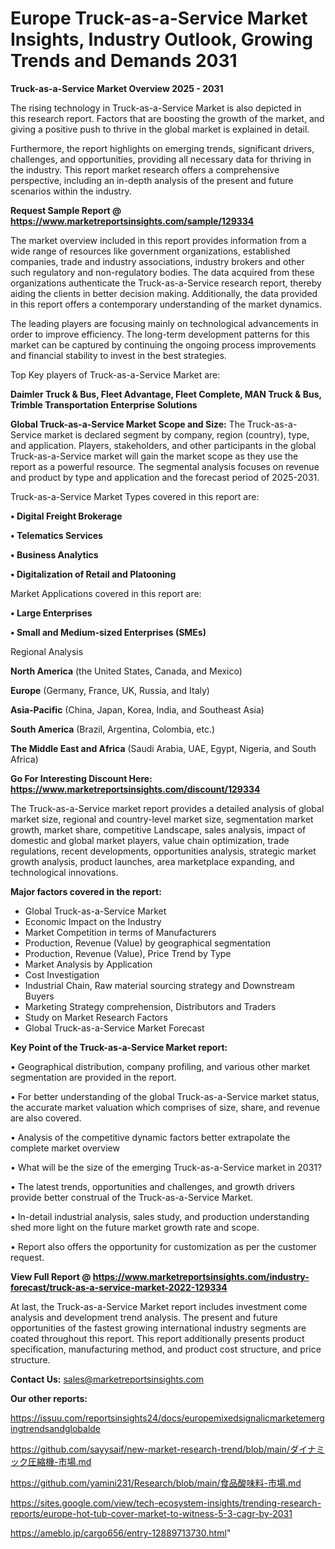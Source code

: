 # Europe Truck-as-a-Service Market Insights, Industry Outlook, Growing Trends and Demands 2031

<Strong> Truck-as-a-Service Market Overview 2025 - 2031</strong>

The rising technology in Truck-as-a-Service Market is also depicted in this research report. Factors that are boosting the growth of the market, and giving a positive push to thrive in the global market is explained in detail.

Furthermore, the report highlights on emerging trends, significant drivers, challenges, and opportunities, providing all necessary data for thriving in the industry. This report market research offers a comprehensive perspective, including an in-depth analysis of the present and future scenarios within the industry.

<strong>Request Sample Report @ <a href=https://www.marketreportsinsights.com/sample/129334>https://www.marketreportsinsights.com/sample/129334</a></strong>

The market overview included in this report provides information from a wide range of resources like government organizations, established companies, trade and industry associations, industry brokers and other such regulatory and non-regulatory bodies. The data acquired from these organizations authenticate the Truck-as-a-Service research report, thereby aiding the clients in better decision making. Additionally, the data provided in this report offers a contemporary understanding of the market dynamics.

The leading players are focusing mainly on technological advancements in order to improve efficiency. The long-term development patterns for this market can be captured by continuing the ongoing process improvements and financial stability to invest in the best strategies.

Top Key players of Truck-as-a-Service Market are:

<strong>Daimler Truck & Bus, Fleet Advantage, Fleet Complete, MAN Truck & Bus, Trimble Transportation Enterprise Solutions</strong>

<strong><b>Global Truck-as-a-Service Market Scope and Size:</b></strong>
The Truck-as-a-Service market is declared segment by company, region (country), type, and application. Players, stakeholders, and other participants in the global Truck-as-a-Service market will gain the market scope as they use the report as a powerful resource. The segmental analysis focuses on revenue and product by type and application and the forecast period of 2025-2031.

Truck-as-a-Service Market Types covered in this report are:

<strong>• Digital Freight Brokerage

• Telematics Services

• Business Analytics

• Digitalization of Retail and Platooning</strong>

Market Applications covered in this report are:

<strong>• Large Enterprises

• Small and Medium-sized Enterprises (SMEs)</strong> 

Regional Analysis

<strong>North America</strong> (the United States, Canada, and Mexico)

<strong>Europe</strong> (Germany, France, UK, Russia, and Italy)

<strong>Asia-Pacific</strong> (China, Japan, Korea, India, and Southeast Asia)

<strong>South America</strong> (Brazil, Argentina, Colombia, etc.)

<strong>The Middle East and Africa</strong> (Saudi Arabia, UAE, Egypt, Nigeria, and South Africa)

<strong>Go For Interesting Discount Here: <a href=https://www.marketreportsinsights.com/discount/129334>https://www.marketreportsinsights.com/discount/129334</a></strong>

The Truck-as-a-Service market report provides a detailed analysis of global market size, regional and country-level market size, segmentation market growth, market share, competitive Landscape, sales analysis, impact of domestic and global market players, value chain optimization, trade regulations, recent developments, opportunities analysis, strategic market growth analysis, product launches, area marketplace expanding, and technological innovations.

<strong><b>Major factors covered in the report:</b></strong>
<ul>
  <li>Global Truck-as-a-Service Market </li>
  <li>Economic Impact on the Industry</li>
  <li>Market Competition in terms of Manufacturers</li>
  <li>Production, Revenue (Value) by geographical segmentation</li>
  <li>Production, Revenue (Value), Price Trend by Type</li>
  <li>Market Analysis by Application</li>
  <li>Cost Investigation</li>
  <li>Industrial Chain, Raw material sourcing strategy and Downstream Buyers</li>
  <li>Marketing Strategy comprehension, Distributors and Traders</li>
  <li>Study on Market Research Factors</li>
  <li>Global Truck-as-a-Service Market Forecast</li>
</ul>

<strong><b>Key Point of the Truck-as-a-Service Market report:</b></strong>

• Geographical distribution, company profiling, and various other market segmentation are provided in the report.

• For better understanding of the global Truck-as-a-Service market status, the accurate market valuation which comprises of size, share, and revenue are also covered.

• Analysis of the competitive dynamic factors better extrapolate the complete market overview

• What will be the size of the emerging Truck-as-a-Service market in 2031?

• The latest trends, opportunities and challenges, and growth drivers provide better construal of the Truck-as-a-Service Market.

• In-detail industrial analysis, sales study, and production understanding shed more light on the future market growth rate and scope.

• Report also offers the opportunity for customization as per the customer request.

<strong><b>View Full Report @ <a href=https://www.marketreportsinsights.com/industry-forecast/truck-as-a-service-market-2022-129334>https://www.marketreportsinsights.com/industry-forecast/truck-as-a-service-market-2022-129334</a></b></strong>


At last, the Truck-as-a-Service Market report includes investment come analysis and development trend analysis. The present and future opportunities of the fastest growing international industry segments are coated throughout this report. This report additionally presents product specification, manufacturing method, and product cost structure, and price structure.

<strong>Contact Us:</strong>
sales@marketreportsinsights.com

<strong>Our other reports:</strong>

<a href=https://issuu.com/reportsinsights24/docs/europemixedsignalicmarketemergingtrendsandglobalde>https://issuu.com/reportsinsights24/docs/europemixedsignalicmarketemergingtrendsandglobalde</a>

<a href=https://github.com/sayysaif/new-market-research-trend/blob/main/ダイナミック圧縮機-市場.md>https://github.com/sayysaif/new-market-research-trend/blob/main/ダイナミック圧縮機-市場.md</a>

<a href=https://github.com/yamini231/Research/blob/main/食品酸味料-市場.md>https://github.com/yamini231/Research/blob/main/食品酸味料-市場.md</a>

<a href=https://sites.google.com/view/tech-ecosystem-insights/trending-research-reports/europe-hot-tub-cover-market-to-witness-5-3-cagr-by-2031>https://sites.google.com/view/tech-ecosystem-insights/trending-research-reports/europe-hot-tub-cover-market-to-witness-5-3-cagr-by-2031</a>

<a href=https://ameblo.jp/cargo656/entry-12889713730.html>https://ameblo.jp/cargo656/entry-12889713730.html</a>"
